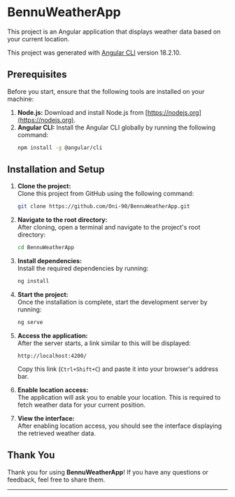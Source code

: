 # BennuWeatherApp

This project is an Angular application that displays weather data based on your current location.

This project was generated with [Angular CLI](https://github.com/angular/angular-cli) version 18.2.10.

## Prerequisites

Before you start, ensure that the following tools are installed on your machine:

1. **Node.js:** Download and install Node.js from [https://nodejs.org](https://nodejs.org).  
2. **Angular CLI:** Install the Angular CLI globally by running the following command:  
   ```bash
   npm install -g @angular/cli
   ```

## Installation and Setup

1. **Clone the project:**  
   Clone this project from GitHub using the following command:  
   ```bash
   git clone https://github.com/Oni-90/BennuWeatherApp.git
   ```

2. **Navigate to the root directory:**  
   After cloning, open a terminal and navigate to the project's root directory:  
   ```bash
   cd BennuWeatherApp
   ```

3. **Install dependencies:**  
   Install the required dependencies by running:  
   ```bash
   ng install
   ```

4. **Start the project:**  
   Once the installation is complete, start the development server by running:  
   ```bash
   ng serve
   ```

5. **Access the application:**  
   After the server starts, a link similar to this will be displayed:  
   ```
   http://localhost:4200/
   ```
   Copy this link (`Ctrl+Shift+C`) and paste it into your browser's address bar.

6. **Enable location access:**  
   The application will ask you to enable your location. This is required to fetch weather data for your current position.

7. **View the interface:**  
   After enabling location access, you should see the interface displaying the retrieved weather data.

## Thank You

Thank you for using **BennuWeatherApp**! If you have any questions or feedback, feel free to share them.

---
